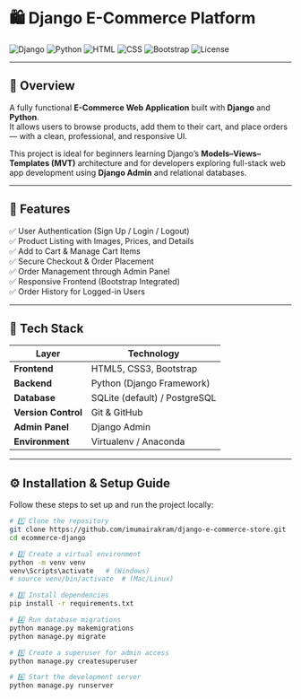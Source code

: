 # 🛍️ Django E-Commerce Platform

![Django](https://img.shields.io/badge/Framework-Django-092E20?style=for-the-badge&logo=django&logoColor=white)
![Python](https://img.shields.io/badge/Language-Python-3776AB?style=for-the-badge&logo=python&logoColor=white)
![HTML](https://img.shields.io/badge/Frontend-HTML5-E34F26?style=for-the-badge&logo=html5&logoColor=white)
![CSS](https://img.shields.io/badge/Style-CSS3-1572B6?style=for-the-badge&logo=css3&logoColor=white)
![Bootstrap](https://img.shields.io/badge/UI-Bootstrap-563D7C?style=for-the-badge&logo=bootstrap&logoColor=white)
![License](https://img.shields.io/badge/License-MIT-green?style=for-the-badge)

---

## 🧾 Overview

A fully functional **E-Commerce Web Application** built with **Django** and **Python**.  
It allows users to browse products, add them to their cart, and place orders — with a clean, professional, and responsive UI.

This project is ideal for beginners learning Django’s **Models–Views–Templates (MVT)** architecture and for developers exploring full-stack web app development using **Django Admin** and relational databases.

---

## 🚀 Features

✅ User Authentication (Sign Up / Login / Logout)  
✅ Product Listing with Images, Prices, and Details  
✅ Add to Cart & Manage Cart Items  
✅ Secure Checkout & Order Placement  
✅ Order Management through Admin Panel  
✅ Responsive Frontend (Bootstrap Integrated)  
✅ Order History for Logged-in Users  

---

## 🧱 Tech Stack

| Layer | Technology |
|-------|-------------|
| **Frontend** | HTML5, CSS3, Bootstrap |
| **Backend** | Python (Django Framework) |
| **Database** | SQLite (default) / PostgreSQL |
| **Version Control** | Git & GitHub |
| **Admin Panel** | Django Admin |
| **Environment** | Virtualenv / Anaconda |

---

## ⚙️ Installation & Setup Guide

Follow these steps to set up and run the project locally:

```bash
# 1️⃣ Clone the repository
git clone https://github.com/imumairakram/django-e-commerce-store.git
cd ecommerce-django

# 2️⃣ Create a virtual environment
python -m venv venv
venv\Scripts\activate   # (Windows)
# source venv/bin/activate  # (Mac/Linux)

# 3️⃣ Install dependencies
pip install -r requirements.txt

# 4️⃣ Run database migrations
python manage.py makemigrations
python manage.py migrate

# 5️⃣ Create a superuser for admin access
python manage.py createsuperuser

# 6️⃣ Start the development server
python manage.py runserver
